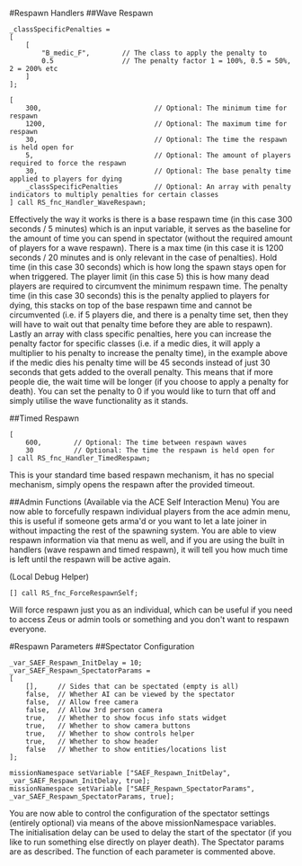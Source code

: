 #Respawn Handlers
##Wave Respawn
```
_classSpecificPenalties =
[
	[
		"B_medic_F",		// The class to apply the penalty to
		0.5					// The penalty factor 1 = 100%, 0.5 = 50%, 2 = 200% etc
	]
];

[
	300,							// Optional: The minimum time for respawn
	1200,							// Optional: The maximum time for respawn
	30,								// Optional: The time the respawn is held open for
	5,								// Optional: The amount of players required to force the respawn
	30,								// Optional: The base penalty time applied to players for dying
	_classSpecificPenalties			// Optional: An array with penalty indicators to multiply penalties for certain classes
] call RS_fnc_Handler_WaveRespawn;
```

Effectively the way it works is there is a base respawn time (in this case 300 seconds / 5 minutes) which is an input variable, it serves as the baseline for the amount of time you can spend in spectator (without the required amount of players for a wave respawn). There is a max time (in this case it is 1200 seconds / 20 minutes and is only relevant in the case of penalties). Hold time (in this case 30 seconds) which is how long the spawn stays open for when triggered. The player limit (in this case 5) this is how many dead players are required to circumvent the minimum respawn time. The penalty time (in this case 30 seconds) this is the penalty applied to players for dying, this stacks on top of the base respawn time and cannot be circumvented (i.e. if 5 players die, and there is a penalty time set, then they will have to wait out that penalty time before they are able to respawn). Lastly an array with class specific penalties, here you can increase the penalty factor for specific classes (i.e. if a medic dies, it will apply a multiplier to his penalty to increase the penalty time), in the example above if the medic dies his penalty time will be 45 seconds instead of just 30 seconds that gets added to the overall penalty. This means that if more people die, the wait time will be longer (if you choose to apply a penalty for death). You can set the penalty to 0 if you would like to turn that off and simply utilise the wave functionality as it stands.

##Timed Respawn
```
[
	600,		// Optional: The time between respawn waves
	30			// Optional: The time the respawn is held open for
] call RS_fnc_Handler_TimedRespawn;
```

This is your standard time based respawn mechanism, it has no special mechanism, simply opens the respawn after the provided timeout.

##Admin Functions 
(Available via the ACE Self Interaction Menu)
You are now able to forcefully respawn individual players from the ace admin menu, this is useful if someone gets arma'd or you want to let a late joiner in without impacting the rest of the spawning system.
You are able to view respawn information via that menu as well, and if you are using the built in handlers (wave respawn and timed respawn), it will tell you how much time is left until the respawn will be active again.

(Local Debug Helper)
```
[] call RS_fnc_ForceRespawnSelf;
```
Will force respawn just you as an individual, which can be useful if you need to access Zeus or admin tools or something and you don't want to respawn everyone.

#Respawn Parameters
##Spectator Configuration
```
_var_SAEF_Respawn_InitDelay = 10;
_var_SAEF_Respawn_SpectatorParams = 
[
	[], 	// Sides that can be spectated (empty is all)
	false,	// Whether AI can be viewed by the spectator
	false,	// Allow free camera
	false,	// Allow 3rd person camera
	true,	// Whether to show focus info stats widget
	true,	// Whether to show camera buttons
	true, 	// Whether to show controls helper
	true,	// Whether to show header
	false	// Whether to show entities/locations list
];

missionNamespace setVariable ["SAEF_Respawn_InitDelay", _var_SAEF_Respawn_InitDelay, true];
missionNamespace setVariable ["SAEF_Respawn_SpectatorParams", _var_SAEF_Respawn_SpectatorParams, true];
```

You are now able to control the configuration of the spectator settings (entirely optional) via means of the above missionNamespace variables. The initialisation delay can be used to delay the start of the spectator (if you like to run something else directly on player death). The Spectator params are as described. The function of each parameter is commented above.